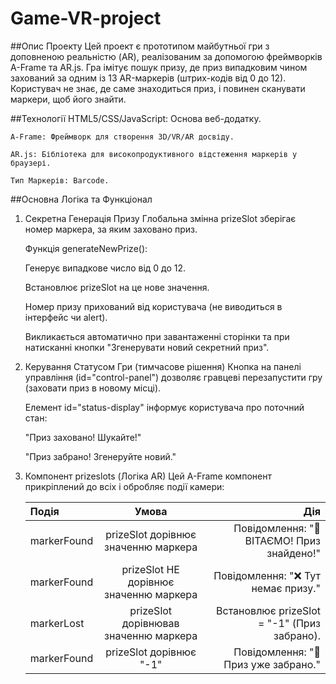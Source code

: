 # Game-VR-project
##Опис Проекту
Цей проект є прототипом майбутньої гри з доповненою реальністю (AR), реалізованим за допомогою фреймворків A-Frame та AR.js. Гра імітує пошук призу, де приз випадковим чином захований за одним із 13 AR-маркерів (штрих-кодів від 0 до 12). Користувач не знає, де саме знаходиться приз, і повинен сканувати маркери, щоб його знайти.

##Технології
    HTML5/CSS/JavaScript: Основа веб-додатку.

    A-Frame: Фреймворк для створення 3D/VR/AR досвіду.

    AR.js: Бібліотека для високопродуктивного відстеження маркерів у браузері.

    Тип Маркерів: Barcode.

##Основна Логіка та Функціонал
1. Секретна Генерація Призу
    Глобальна змінна prizeSlot зберігає номер маркера, за яким заховано приз.

    Функція generateNewPrize():

    Генерує випадкове число від 0 до 12.

    Встановлює prizeSlot на це нове значення.

    Номер призу прихований від користувача (не виводиться в інтерфейс чи alert).

    Викликається автоматично при завантаженні сторінки та при натисканні кнопки "Згенерувати новий секретний приз".

2. Керування Статусом Гри (тимчасове рішення)
    Кнопка на панелі управління (id="control-panel") дозволяє гравцеві перезапустити гру (заховати приз в новому місці).

    Елемент id="status-display" інформує користувача про поточний стан:

    "Приз заховано! Шукайте!"

    "Приз забрано! Згенеруйте новий."

3. Компонент prizeslots (Логіка AR)
    Цей A-Frame компонент прикріплений до всіх <a-marker> і обробляє події камери:

    | Подія | Умова | Дія |
    | :--- | :---: | ---: |
    | markerFound |	prizeSlot дорівнює значенню маркера | Повідомлення: "🎉 ВІТАЄМО! Приз знайдено!" |
    | markerFound |	prizeSlot НЕ дорівнює значенню маркера |	Повідомлення: "❌ Тут немає призу." |
    | markerLost |	prizeSlot дорівнював значенню маркера |	Встановлює prizeSlot = "-1" (Приз забрано). |
    | markerFound |	prizeSlot дорівнює "-1" |	Повідомлення: "🛑 Приз уже забрано." |

